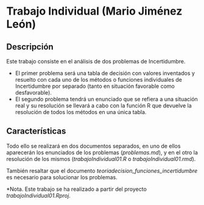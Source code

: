 # Trabajo Individual (Mario Jiménez León)
## Descripción
Este trabajo consiste en el análisis de dos problemas de Incertidumbre.
- El primer problema será una tabla de decisión con valores inventados y resuelto con cada uno de
los métodos o funciones individuales de Incertidumbre por separado (tanto en situación favorable
como desfavorable).
- El segundo problema tendrá un enunciado que se refiera a una situación real
y su resolución se llevará a cabo con la función R que devuelve la resolución de todos los métodos
en una única tabla.

## Características
Todo ello se realizará en dos documentos separados, en uno de ellos aparecerán los enunciados de los problemas (*problemas.md*), y en el otro la resolución de los mismos (*trabajoIndividual01.R* o *trabajoIndividual01.rmd*).

También resaltar que el documento *teoriadecision_funciones_incertidumbre* es necesario para solucionar los problemas.

*Nota. Este trabajo se ha realizado a partir del proyecto *trabajoIndividual01.Rproj*.
